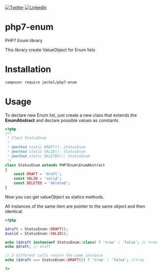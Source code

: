 [![Twitter](https://img.shields.io/badge/Twitter-%40jeckel4-blue.svg)](https://twitter.com/jeckel4) [![LinkedIn](https://img.shields.io/badge/LinkedIn-Julien%20Mercier-blue.svg)](https://www.linkedin.com/in/jeckel/)

# php7-enum
PHP7 Enum library

This library create ValueObject for Enum lists

# Installation

```sh
composer require jeckel/php7-enum
```

# Usage

To declare new Enum list, just create a new class that extends the **EnumAbstract** and declare possible values as constants

```php
<?php
/**
 * Class StatusEnum
 *
 * @method static DRAFT(): StatusEnum
 * @method static VALID(): StatusEnum
 * @method static DELETED(): StatusEnum
 */
class StatusEnum extends PHP7Enum\EnumAbstract
{
    const DRAFT = 'draft';
    const VALID = 'valid';
    const DELETED = 'deleted';
}
```

Now you can get valueObject as statics methods.

All instances of the same item are pointer to the same object and then identical.

```php
<?php

$draft = StatusEnum::DRAFT();
$valid = StatusEnum::VALID();

echo ($draft instanceof StatusEnum::class) ? 'true' : 'false'; // true
echo $draft; // draft

// 2 different calls return the same instance
echo ($draft === StatusEnum::DRAFT()) ? 'true' : 'false'; //true

?>
```
